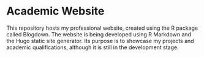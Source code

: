 # Academic Website
This repository hosts my professional website, created using the R package called Blogdown. The website is being developed using R Markdown and the Hugo static site generator. Its purpose is to showcase my projects and academic qualifications, although it is still in the development stage.

